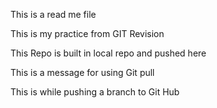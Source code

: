 This is a read me file

This is my practice from GIT Revision

This Repo is built in local repo and pushed here

This is a message for using Git pull

This is while pushing a branch to Git Hub
